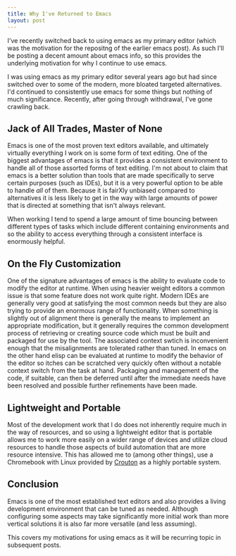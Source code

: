 ```yaml
---
title: Why I've Returned to Emacs
layout: post
---
```

I've recently switched back to using emacs as my primary editor (which was the motivation for the repositng of the earlier emacs post). As such I'll be posting a decent amount about emacs info, so this provides the underlying motivation for why I continue to use emacs.

I was using emacs as my primary editor several years ago but had since switched over to some of the modern, more bloated targeted alternatives. I'd continued to consistently use emacs for some things but nothing of much significance. Recently, after going through withdrawal, I've gone crawling back.

Jack of All Trades, Master of None
---
Emacs is one of the most proven text editors available, and ultimately virtually everything I work on is some form of text editing. One of the biggest advantages of emacs is that it provides a consistent environment to handle all of those assorted forms of text editing. I'm not about to claim that emacs is a better solution than tools that are made specifically to serve certain purposes (such as IDEs), but it is a very powerful option to be able to handle _all_ of them. Because it is fairXly unbiased compared to alternatives it is less likely to get in the way with large amounts of power that is directed at something that isn't always relevant.

When working I tend to spend a large amount of time bouncing between different types of tasks which include different containing environments and so the ability to access everything through a consistent interface is enormously helpful.

On the Fly Customization
---
One of the signature advantages of emacs is the ability to evaluate code to modify the editor at runtime. When using heavier weight editors a common issue is that some feature does not work quite right. Modern IDEs are generally very good at satisfying the most common needs but they are also trying to provide an enormous range of functionality. When something is slightly out of alignment there is generally the means to implement an appropriate modification, but it generally requires the common development process of retrieving or creating source code which must be built and packaged for use by the tool. The associated context swtich is inconvenient enough that the misalignments are tolerated rather than tuned. In emacs on the other hand elisp can be evaluated at runtime to modify the behavior of the editor so itches can be scratched very quickly often without a notable context switch from the task at hand. Packaging and management of the code, if suitable, can then be deferred until after the immediate needs have been resolved and possible further refinements have been made.

Lightweight and Portable
---
Most of the development work that I do does not inherently require much in the way of resources, and so using a lightweight editor that is portable allows me to work more easily on a wider range of devices and utilize cloud resources to handle those aspects of build automation that are more resource intensive. This has allowed me to (among other things), use a Chromebook with Linux provided by [Crouton](https://github.com/dnschneid/crouton) as a highly portable system.

Conclusion
---
Emacs is one of the most established text editors and also provides a living development environment that can be tuned as needed. Although configuring some aspects may take significantly more initial work than more vertical solutions it is also far more versatile (and less assuming).

This covers my motivations for using emacs as it will be recurring topic in subsequent posts.
